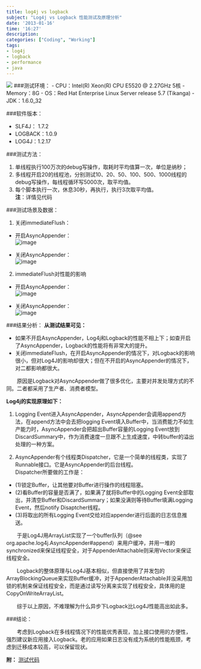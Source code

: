 ```yaml
---
title: log4j vs logback
subject: "Log4j vs Logback 性能测试及原理分析"
date: '2013-01-16'
time: '16:27'
description:
categories: ["Coding", "Working"]
tags: 
- log4j
- logback
- performance
- java
---
```


<img src="{{urls.media}}/img/work-logsystem-perf/title.jpg"/>
###测试环境：
- CPU：Intel(R) Xeon(R) CPU E5520 @ 2.27GHz 5核  
- Memory：8G  
- OS：Red Hat Enterprise Linux Server release 5.7 (Tikanga)  
- JDK：1.6.0_32  

###软件版本：
- SLF4J： 1.7.2
- LOGBACK：1.0.9
- LOG4J：1.2.17

###测试方法：
1. 单线程执行100万次的debug写操作，取耗时平均值算一次，单位是纳秒；  
2. 多线程开启20的线程池，分别测试10、20、50、100、500、1000线程的debug写操作，每线程循环写5000次，取平均值。  
3. 每个脚本执行一次，休息30秒，再执行，执行3次取平均值。  
	**注**：详情见代码

###测试场景及数据：
1. 关闭immediateFlush：  

- 开启AsyncAppender：  
![image]({{urls.media}}/img/work-logsystem-perf/img-1.jpg)

- 关闭AsyncAppender：  
![image]({{urls.media}}/img/work-logsystem-perf/img-2.jpg)

2. immediateFlush对性能的影响  

- 开启AsyncAppender：  
![image]({{urls.media}}/img/work-logsystem-perf/img-3.jpg)

- 关闭AsyncAppender：  
![image]({{urls.media}}/img/work-logsystem-perf/img-4.jpg)
 
###结果分析：
**从测试结果可见：**

- 如果不开启AsyncAppender，Log4j和Logback的性能不相上下；如查开启了AsyncAppender，Logback的性能将有非常大的提升。
- 关闭immediateFlush，在开启AsyncAppender的情况下，对Logback的影响很小，但对Log4J的影响却很大；但在不开启的AsyncAppender的情况下，对二都影响都很大。  

　　原因是Logback对AsyncAppender做了很多优化，主要对并发处理方式的不同。二者都采用了生产者、消费者模型。

**Log4j的实现原理如下：**

1. Logging Event进入AsyncAppender，AsyncAppender会调用append方法，在append方法中会去把logging Event填入Buffer中，当消费能力不如生产能力时，AsyncAppender会把超出Buffer容量的Logging Event放到DiscardSummary中，作为消费速度一旦跟不上生成速度，中转buffer的溢出处理的一种方案。

2. AsyncAppender有个线程类Dispatcher，它是一个简单的线程类，实现了Runnable接口。它是AsyncAppender的后台线程。  
Dispatcher所要做的工作是：  

- (1)锁定Buffer，让其他要对Buffer进行操作的线程阻塞。
- (2)看Buffer的容量是否满了，如果满了就将Buffer中的Logging Event全部取出，并清空Buffer和DiscardSummary；如果没满则等待Buffer填满Logging Event，然后notify Disaptcher线程。
- (3)将取出的所有Logging Event交给对应appender进行后面的日志信息推送。  

　　于是Log4J用ArrayList实现了一个buffer队列（@see org.apache.log4j.AsyncAppender#append）来用户缓冲，并用一堆的synchronized来保证线程安全，对于AppenderAttachable则采用Vector来保证线程安全。  

　　Logback的整体原理与Log4J基本相似，但直接使用了并发包的ArrayBlockingQueue来实现Buffer缓冲，对于AppenderAttachable并没采用加锁的机制来保证线程安全，而是通过读写分离来实现了线程安全，具体用的是CopyOnWriteArrayList。  

　　综于以上原因，不难理解为什么异步下Logback比Log4J性能高出如此多。

###结论：

　　考虑到Logback在多线程情况下的性能优秀表现，加上接口使用的方便性，强烈建议新应用接入Logback。老的应用如果日志没有成为系统的性能瓶颈，考虑到迁移成本较高，可以保留现状。

**附：** [测试代码](http://yunpan.alibaba.com/share/link/2415l21j1)
